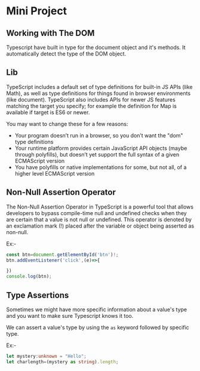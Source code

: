 # Mini Project

## Working with The DOM
Typescript have built in type for the document object and it's methods. It automatically detect the type of the DOM object.

## Lib
TypeScript includes a default set of type definitions for built-in JS APIs (like Math), as well as type definitions for things found in browser environments (like document). TypeScript also includes APIs for newer JS features matching the target you specify; for example the definition for Map is available if target is ES6 or newer.

You may want to change these for a few reasons:

- Your program doesn’t run in a browser, so you don’t want the "dom" type definitions
- Your runtime platform provides certain JavaScript API objects (maybe through polyfills), but doesn’t yet support the full syntax of a given ECMAScript version
- You have polyfills or native implementations for some, but not all, of a higher level ECMAScript version

## Non-Null Assertion Operator
The Non-Null Assertion Operator in TypeScript is a powerful tool that allows developers to bypass compile-time null and undefined checks when they are certain that a value is not null or undefined. This operator is denoted by an exclamation mark (!) placed after the variable or object being asserted as non-null.

Ex:-
```ts
const btn=document.getElementById('btn')!;
btn.addEventListener('click',(e)=>{

})
console.log(btn);
```

## Type Assertions
Sometimes we might have more specific information about a value's type and you want to make sure Typescript knows it too.

We can assert a value's type by using the ```as``` keyword followed by specific type.

Ex:-
```ts
let mystery:unknown = "Hello";
let charlength=(mystery as string).length;
```